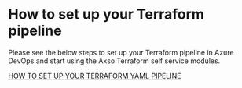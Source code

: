 # How to set up your Terraform pipeline

Please see the below steps to set up your Terraform pipeline in Azure DevOps and start using the Axso Terraform self service modules.  

[HOW TO SET UP YOUR TERRAFORM YAML PIPELINE](https://dev.azure.com/Axpo-AXSO/TIM-INFRA-MODULES/_git/terraform_yaml_pipeline_templates?path=/README.md&version=GBmain&_a=preview)
